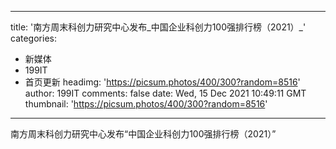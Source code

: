 
---
title: '南方周末科创力研究中心发布_中国企业科创力100强排行榜（2021）_'
categories: 
 - 新媒体
 - 199IT
 - 首页更新
headimg: 'https://picsum.photos/400/300?random=8516'
author: 199IT
comments: false
date: Wed, 15 Dec 2021 10:49:11 GMT
thumbnail: 'https://picsum.photos/400/300?random=8516'
---

<div>   
南方周末科创力研究中心发布“中国企业科创力100强排行榜（2021）”  
</div>
            